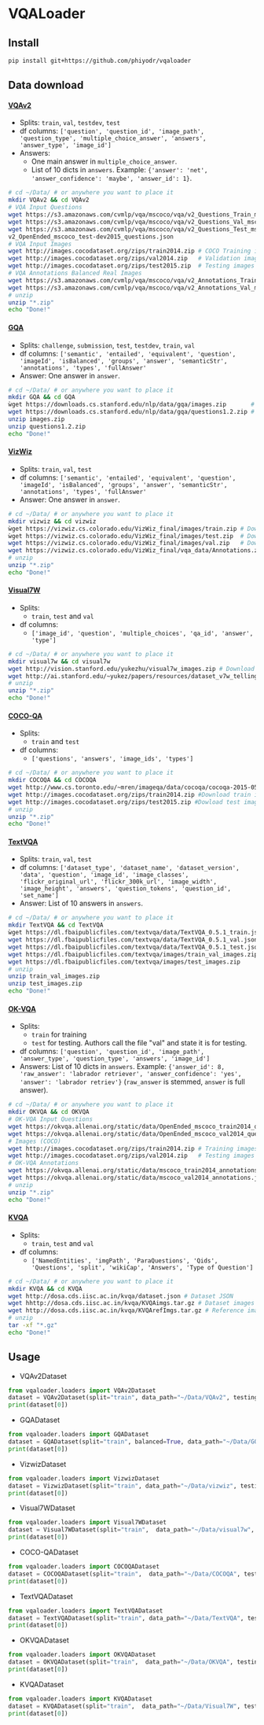 # VQALoader

## Install

```bash
pip install git+https://github.com/phiyodr/vqaloader
```


## Data download


#### [VQAv2](https://visualqa.org/download.html)

* Splits: `train`, `val`, `testdev`, `test`
* df columns: `['question', 'question_id', 'image_path', 'question_type', 'multiple_choice_answer', 'answers', 'answer_type', 'image_id']`
* Answers:
    * One main answer in `multiple_choice_answer`.
    * List of 10 dicts in `answers`. Example: `{'answer': 'net', 'answer_confidence': 'maybe', 'answer_id': 1}`.


```bash
# cd ~/Data/ # or anywhere you want to place it
mkdir VQAv2 && cd VQAv2
# VQA Input Questions
wget https://s3.amazonaws.com/cvmlp/vqa/mscoco/vqa/v2_Questions_Train_mscoco.zip # Training questions 2017 v2.0* 443,757 questions 
wget https://s3.amazonaws.com/cvmlp/vqa/mscoco/vqa/v2_Questions_Val_mscoco.zip   # Validation questions 2017 v2.0* 214,354 questions 
wget https://s3.amazonaws.com/cvmlp/vqa/mscoco/vqa/v2_Questions_Test_mscoco.zip  # Testing questions 2017 v2.0 447,793 questions 
v2_OpenEnded_mscoco_test-dev2015_questions.json 
# VQA Input Images
wget http://images.cocodataset.org/zips/train2014.zip # COCO Training images 82,783 images 
wget http://images.cocodataset.org/zips/val2014.zip   # Validation images 40,504 images 
wget http://images.cocodataset.org/zips/test2015.zip  # Testing images 81,434 images 
# VQA Annotations Balanced Real Images
wget https://s3.amazonaws.com/cvmlp/vqa/mscoco/vqa/v2_Annotations_Train_mscoco.zip # Training annotations 2017 v2.0* 4,437,570 answers 
wget https://s3.amazonaws.com/cvmlp/vqa/mscoco/vqa/v2_Annotations_Val_mscoco.zip   # Validation annotations 2017 v2.0* 2,143,540 answers 
# unzip
unzip "*.zip"
echo "Done!"
``````

#### [GQA](https://cs.stanford.edu/people/dorarad/gqa/download.html)

* Splits: `challenge`, `submission`, `test`, `testdev`, `train`, `val`
* df columns: `['semantic', 'entailed', 'equivalent', 'question', 'imageId',
       'isBalanced', 'groups', 'answer', 'semanticStr', 'annotations', 'types',
       'fullAnswer'`
* Answer: One answer in `answer`.


```bash
# cd ~/Data/ # or anywhere you want to place it
mkdir GQA && cd GQA
ẁget https://downloads.cs.stanford.edu/nlp/data/gqa/images.zip       # Download Images (20.3 GB images)
wget https://downloads.cs.stanford.edu/nlp/data/gqa/questions1.2.zip # Download Questions (1.4 GB questions)
unzip images.zip
unzip questions1.2.zip
echo "Done!"
``````

#### [VizWiz](https://vizwiz.org/tasks-and-datasets/vqa/)

* Splits: `train`, `val`, `test`
* df columns: `['semantic', 'entailed', 'equivalent', 'question', 'imageId',
       'isBalanced', 'groups', 'answer', 'semanticStr', 'annotations', 'types',
       'fullAnswer'`
* Answer: One answer in `answer`.


```bash
# cd ~/Data/ # or anywhere you want to place it
mkdir vizwiz && cd vizwiz
ẁget https://vizwiz.cs.colorado.edu/VizWiz_final/images/train.zip # Download Images (10.5 GB images)
ẁget https://vizwiz.cs.colorado.edu/VizWiz_final/images/test.zip  # Download Images (3.2 GB images)
wget https://vizwiz.cs.colorado.edu/VizWiz_final/images/val.zip   # Download Images (3.7 GB questions)
wget https://vizwiz.cs.colorado.edu/VizWiz_final/vqa_data/Annotations.zip # Download Annotations
# unzip
unzip "*.zip"
echo "Done!"
``````



#### [Visual7W](http://ai.stanford.edu/~yukez/visual7w/)

* Splits:
    * `train`, `test` and `val` 
* df columns:
    * `['image_id', 'question', 'multiple_choices', 'qa_id', 'answer', 'type']`
```bash
# cd ~/Data/ # or anywhere you want to place it
mkdir visual7w && cd visual7w
wget http://vision.stanford.edu/yukezhu/visual7w_images.zip # Download COCO Images (1.7 GB images)
wget http://ai.stanford.edu/~yukez/papers/resources/dataset_v7w_telling.zip #Telling QA
# unzip
unzip "*.zip"
echo "Done!"
``````


#### [COCO-QA](http://www.cs.toronto.edu/~mren/research/imageqa/data/cocoqa/)

* Splits:
    * `train` and `test`
* df columns:
    * `['questions', 'answers', 'image_ids', 'types']`    
```bash
# cd ~/Data/ # or anywhere you want to place it
mkdir COCOQA && cd COCOQA
wget http://www.cs.toronto.edu/~mren/imageqa/data/cocoqa/cocoqa-2015-05-17.zip # Download train and test split
wget http://images.cocodataset.org/zips/train2014.zip #Download train images
wget http://images.cocodataset.org/zips/test2015.zip #Dowload test images
# unzip
unzip "*.zip"
echo "Done!"
``````


#### [TextVQA](https://textvqa.org/dataset/)

* Splits: `train`, `val`, `test`
* df columns: `['dataset_type', 'dataset_name', 'dataset_version', 'data', 'question',
       'image_id', 'image_classes', 'flickr_original_url', 'flickr_300k_url',
       'image_width', 'image_height', 'answers', 'question_tokens',
       'question_id', 'set_name']`
* Answer: List of 10 answers in `answers`.


```bash
# cd ~/Data/ # or anywhere you want to place it
mkdir TextVQA && cd TextVQA
ẁget https://dl.fbaipublicfiles.com/textvqa/data/TextVQA_0.5.1_train.json # Training set 34,602 questions (103 MB)
wget https://dl.fbaipublicfiles.com/textvqa/data/TextVQA_0.5.1_val.json   # Validation set 5,000 questions (16MB)
wget https://dl.fbaipublicfiles.com/textvqa/data/TextVQA_0.5.1_test.json  # Test set 5,734 questions (13MB)
wget https://dl.fbaipublicfiles.com/textvqa/images/train_val_images.zip   # Training set 21,953 images (6.6 GB)
wget https://dl.fbaipublicfiles.com/textvqa/images/test_images.zip        # Test set 3,289 images (926MB)
# unzip
unzip train_val_images.zip
unzip test_images.zip
echo "Done!"

``````


#### [OK-VQA](https://okvqa.allenai.org/download.html)

* Splits:
    * `train` for training
    * `test` for testing. Authors call the file "val" and state it is for testing. 
* df columns: `['question', 'question_id', 'image_path', 'answer_type', 'question_type',
       'answers', 'image_id']`
* Answers: List of 10 dicts in `answers`. Example: `{'answer_id': 8, 'raw_answer': 'labrador retriever', 'answer_confidence': 'yes', 'answer': 'labrador retriev'}` (`raw_answer` is stemmed, `answer` is full answer).

```bash
# cd ~/Data/ # or anywhere you want to place it
mkdir OKVQA && cd OKVQA
# OK-VQA Input Questions
wget https://okvqa.allenai.org/static/data/OpenEnded_mscoco_train2014_questions.json # Training questions
wget https://okvqa.allenai.org/static/data/OpenEnded_mscoco_val2014_questions.json   # Testing questions
# Images (COCO)
wget http://images.cocodataset.org/zips/train2014.zip # Training images
wget http://images.cocodataset.org/zips/val2014.zip   # Testing images
# OK-VQA Annotations
wget https://okvqa.allenai.org/static/data/mscoco_train2014_annotations.json # Training annotations (v1.1 updated 7/29/2020)
wget https://okvqa.allenai.org/static/data/mscoco_val2014_annotations.json   # Testing annotations (v1.1 updated 7/29/2020)
# unzip
unzip "*.zip"
echo "Done!"
``````

#### [KVQA](https://malllabiisc.github.io/resources/kvqa/)

* Splits:
    * `train`, `test` and `val`
* df columns:
    * `['NamedEntities', 'imgPath', 'ParaQuestions', 'Qids',
      'Questions', 'split', 'wikiCap', 'Answers', 'Type of Question']`
```bash
# cd ~/Data/ # or anywhere you want to place it
mkdir KVQA && cd KVQA
wget http://dosa.cds.iisc.ac.in/kvqa/dataset.json # Dataset JSON
wget hhttp://dosa.cds.iisc.ac.in/kvqa/KVQAimgs.tar.gz # Dataset images (25 GB)
wget http://dosa.cds.iisc.ac.in/kvqa/KVQArefImgs.tar.gz # Reference images (61 GB)
# unzip
tar -xf "*.gz"
echo "Done!"
``````

## Usage


* VQAv2Dataset

```python
from vqaloader.loaders import VQAv2Dataset
dataset = VQAv2Dataset(split="train", data_path="~/Data/VQAv2", testing=False)
print(dataset[0])
```

* GQADataset

```python
from vqaloader.loaders import GQADataset
dataset = GQADataset(split="train", balanced=True, data_path="~/Data/GQA", testing=False)
print(dataset[0])
```

* VizwizDataset

```python
from vqaloader.loaders import VizwizDataset
dataset = VizwizDataset(split="train", data_path="~/Data/vizwiz", testing=False)
print(dataset[0])
```


* Visual7WDataset

 ```python  
from vqaloader.loaders import Visual7WDataset 
dataset = Visual7WDataset(split="train",  data_path="~/Data/visual7w", testing=False)
print(dataset[0])  
```

* COCO-QADataset

 ```python  
from vqaloader.loaders import COCOQADataset 
dataset = COCOQADataset(split="train",  data_path="~/Data/COCOQA", testing=False)
print(dataset[0])  
```

* TextVQADataset

```python
from vqaloader.loaders import TextVQADataset
dataset = TextVQADataset(split="train", data_path="~/Data/TextVQA", testing=False)
print(dataset[0])
```

* OKVQADataset

 ```python  
from vqaloader.loaders import OKVQADataset 
dataset = OKVQADataset(split="train",  data_path="~/Data/OKVQA", testing=False)
print(dataset[0])  
```

* KVQADataset

 ```python  
from vqaloader.loaders import KVQADataset 
dataset = KVQADataset(split="train",  data_path="~/Data/Visual7W", testing=False)
print(dataset[0])  
```